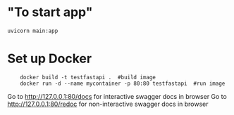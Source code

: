 # "To start app"

```shell
uvicorn main:app
```

# Set up Docker
```shell
    docker build -t testfastapi .  #build image
    docker run -d --name mycontainer -p 80:80 testfastapi  #run image
```
Go to http://127.0.0.1:80/docs for interactive swagger docs in browser
Go to http://127.0.0.1:80/redoc for non-interactive swagger docs in browser
